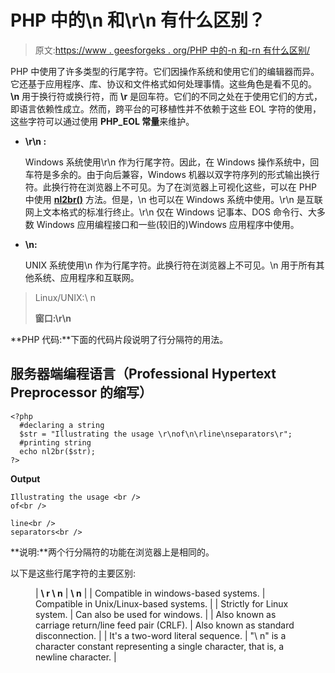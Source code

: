# PHP 中的\n 和\r\n 有什么区别？

> 原文:[https://www . geesforgeks . org/PHP 中的-n 和-rn 有什么区别/](https://www.geeksforgeeks.org/whats-the-difference-between-n-and-rn-in-php/)

PHP 中使用了许多类型的行尾字符。它们因操作系统和使用它们的编辑器而异。它还基于应用程序、库、协议和文件格式如何处理事情。这些角色是看不见的。 **\n** 用于换行符或换行符，而 **\r** 是回车符。它们的不同之处在于使用它们的方式，即语言依赖性成立。然而，跨平台的可移植性并不依赖于这些 EOL 字符的使用，这些字符可以通过使用 **PHP_EOL 常量**来维护。

*   **\r\n :**

    Windows 系统使用\r\n 作为行尾字符。因此，在 Windows 操作系统中，回车符是多余的。由于向后兼容，Windows 机器以双字符序列的形式输出换行符。此换行符在浏览器上不可见。为了在浏览器上可视化这些，可以在 PHP 中使用 [**nl2br()**](https://www.geeksforgeeks.org/php-nl2br-function/) 方法。但是，\n 也可以在 Windows 系统中使用。\r\n 是互联网上文本格式的标准行终止。\r\n 仅在 Windows 记事本、DOS 命令行、大多数 Windows 应用编程接口和一些(较旧的)Windows 应用程序中使用。

*   **\n:**

    UNIX 系统使用\n 作为行尾字符。此换行符在浏览器上不可见。\n 用于所有其他系统、应用程序和互联网。

> Linux/UNIX:\ n
> 
> **窗口:\r\n**

**PHP 代码:**下面的代码片段说明了行分隔符的用法。

## 服务器端编程语言（Professional Hypertext Preprocessor 的缩写）

```
<?php
  #declaring a string
  $str = "Illustrating the usage \r\nof\n\rline\nseparators\r";
  #printing string
  echo nl2br($str);
?>
```

**Output**

```
Illustrating the usage <br />
of<br />

line<br />
separators<br />
```

**说明:**两个行分隔符的功能在浏览器上是相同的。

以下是这些行尾字符的主要区别:

<figure class="table">

| **\ r \ n** | **\ n** |
| Compatible in windows-based systems. | Compatible in Unix/Linux-based systems. |
| Strictly for Linux system. | Can also be used for windows. |
| Also known as carriage return/line feed pair (CRLF). | Also known as standard disconnection. |
| It's a two-word literal sequence. | "\ n" is a character constant representing a single character, that is, a newline character. |

</figure>